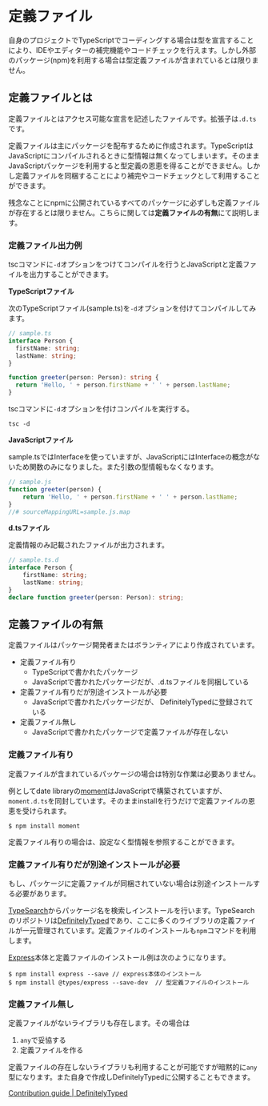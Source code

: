 # 定義ファイル

自身のプロジェクトでTypeScriptでコーディングする場合は型を宣言することにより、IDEやエディターの補完機能やコードチェックを行えます。しかし外部のパッケージ\(npm\)を利用する場合は型定義ファイルが含まれているとは限りません。

## 定義ファイルとは

定義ファイルとはアクセス可能な宣言を記述したファイルです。拡張子は`.d.ts`です。

定義ファイルは主にパッケージを配布するために作成されます。TypeScriptはJavaScriptにコンパイルされるときに型情報は無くなってしまいます。そのままJavaScriptパッケージを利用すると型定義の恩恵を得ることができません。しかし定義ファイルを同梱することにより補完やコードチェックとして利用することができます。

残念なことにnpmに公開されているすべてのパッケージに必ずしも定義ファイルが存在するとは限りません。こちらに関しては**定義ファイルの有無**にて説明します。

### 定義ファイル出力例

tscコマンドに`-d`オプションをつけてコンパイルを行うとJavaScriptと定義ファイルを出力することができます。

**TypeScriptファイル**

次のTypeScriptファイル\(sample.ts\)を`-d`オプションを付けてコンパイルしてみます。

```typescript
// sample.ts
interface Person {
  firstName: string;
  lastName: string;
}

function greeter(person: Person): string {
  return 'Hello, ' + person.firstName + ' ' + person.lastName;
}
```

tscコマンドに`-d`オプションを付けコンパイルを実行する。

```text
tsc -d
```

**JavaScriptファイル**

sample.tsではInterfaceを使っていますが、JavaScriptにはInterfaceの概念がないため関数のみになりました。また引数の型情報もなくなります。

```javascript
// sample.js
function greeter(person) {
    return 'Hello, ' + person.firstName + ' ' + person.lastName;
}
//# sourceMappingURL=sample.js.map
```

**d.tsファイル**

定義情報のみ記載されたファイルが出力されます。

```typescript
// sample.ts.d
interface Person {
    firstName: string;
    lastName: string;
}
declare function greeter(person: Person): string;
```

## 定義ファイルの有無

定義ファイルはパッケージ開発者またはボランティアにより作成されています。

* 定義ファイル有り
  * TypeScriptで書かれたパッケージ
  * JavaScriptで書かれたパッケージだが、.d.tsファイルを同梱している
* 定義ファイル有りだが別途インストールが必要
  * JavaScriptで書かれたパッケージだが、 DefinitelyTypedに登録されている
* 定義ファイル無し
  * JavaScriptで書かれたパッケージで定義ファイルが存在しない

### 定義ファイル有り

定義ファイルが含まれているパッケージの場合は特別な作業は必要ありません。

例としてdate libraryの[moment](https://github.com/moment/moment)はJavaScriptで構築されていますが、`moment.d.ts`を同封しています。そのままinstallを行うだけで定義ファイルの恩恵を受けられます。

```text
$ npm install moment
```

定義ファイル有りの場合は、設定なく型情報を参照することができます。

### 定義ファイル有りだが別途インストールが必要

もし、パッケージに定義ファイルが同梱されていない場合は別途インストールする必要があります。

[TypeSearch](https://microsoft.github.io/TypeSearch/)からパッケージ名を検索しインストールを行います。TypeSearchのリポジトリは[DefinitelyTyped](https://github.com/DefinitelyTyped/DefinitelyTyped)であり、ここに多くのライブラリの定義ファイルが一元管理されています。定義ファイルのインストールも`npm`コマンドを利用します。

[Express](https://expressjs.com/)本体と定義ファイルのインストール例は次のようになります。

```text
$ npm install express --save // express本体のインストール
$ npm install @types/express --save-dev  // 型定義ファイルのインストール
```

### 定義ファイル無し

定義ファイルがないライブラリも存在します。その場合は

1. `any`で妥協する
2. 定義ファイルを作る

定義ファイルの存在しないライブラリも利用することが可能ですが暗黙的に`any`型になります。また自身で作成しDefinitelyTypedに公開することもできます。

[Contribution guide \| DefinitelyTyped](http://definitelytyped.org/guides/contributing.html)

